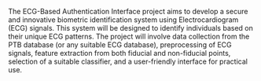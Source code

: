 The ECG-Based Authentication Interface project aims to develop a secure and innovative biometric identification system using Electrocardiogram (ECG) signals. This system will be designed to identify individuals based on their unique ECG patterns. The project will involve data collection from the PTB database (or any suitable ECG database), preprocessing of ECG signals, feature extraction from both fiducial and non-fiducial points, selection of a suitable classifier, and a user-friendly interface for practical use.

